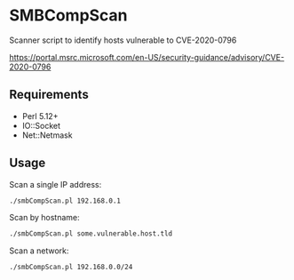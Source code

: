 # SMBCompScan
Scanner script to identify hosts vulnerable to CVE-2020-0796

https://portal.msrc.microsoft.com/en-US/security-guidance/advisory/CVE-2020-0796

## Requirements
* Perl 5.12+
* IO::Socket
* Net::Netmask

## Usage
Scan a single IP address:
```sh
./smbCompScan.pl 192.168.0.1
```

Scan by hostname:
```sh
./smbCompScan.pl some.vulnerable.host.tld
```

Scan a network:
```sh
./smbCompScan.pl 192.168.0.0/24
```

